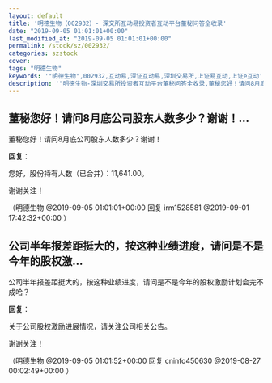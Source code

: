 ```yaml
---
layout: default
title: '明德生物（002932）- 深交所互动易投资者互动平台董秘问答全收录'
date: "2019-09-05 01:01:01+00:00"
last_modified_at: "2019-09-05 01:01:01+00:00"
permalink: /stock/sz/002932/
categories: szstock
cover: 
tags: "明德生物"
keywords: '"明德生物",002932,互动易,深证互动易,深圳交易所,上证易互动,上证e互动'
description: '"明德生物-深圳交易所投资者互动平台董秘问答全收录,董秘您好！请问8月底公司股东人数多少？谢谢！"'
---
```


## 董秘您好！请问8月底公司股东人数多少？谢谢！...

董秘您好！请问8月底公司股东人数多少？谢谢！

**回复**：

您好，股份持有人数（已合并）：11,641.00。

谢谢关注！ 

（明德生物  @2019-09-05 01:01:01+00:00 回复 irm1528581  @2019-09-01 17:42:32+00:00 ）

## 公司半年报差距挺大的，按这种业绩进度，请问是不是今年的股权激...

公司半年报差距挺大的，按这种业绩进度，请问是不是今年的股权激励计划会完不成哈？

**回复**：

关于公司股权激励进展情况，请关注公司相关公告。

谢谢关注！ 

（明德生物  @2019-09-05 01:01:52+00:00 回复 cninfo450630  @2019-08-27 00:02:49+00:00 ）

